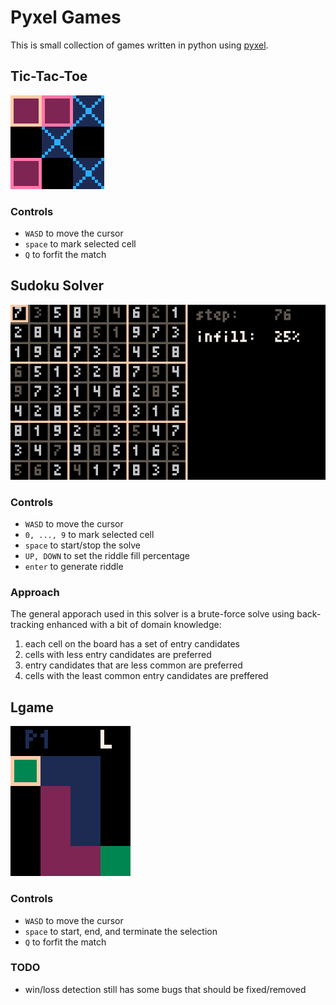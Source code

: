 # Pyxel Games

This is small collection of games written in python using [pyxel](https://github.com/kitao/pyxel).

## Tic-Tac-Toe
![ttt](.images/tic-tac-toe.png)
### Controls
* `WASD` to move the cursor
* `space` to mark selected cell
* `Q` to forfit the match

## Sudoku Solver
![ss](.images/sudoku-solver.png)
### Controls
* `WASD` to move the cursor
* `0, ..., 9` to mark selected cell
* `space` to start/stop the solve
* `UP, DOWN` to set the riddle fill percentage
* `enter` to generate riddle

### Approach
The general apporach used in this solver is a brute-force solve using back-tracking enhanced with a bit of domain knowledge:
1. each cell on the board has a set of entry candidates
2. cells with less entry candidates are preferred
3. entry candidates that are less common are preferred
4. cells with the least common entry candidates are preffered

## Lgame
![lgame](.images/lgame.png)
### Controls
* `WASD` to move the cursor
* `space` to start, end, and terminate the selection
* `Q` to forfit the match

### TODO
* win/loss detection still has some bugs that should be fixed/removed


